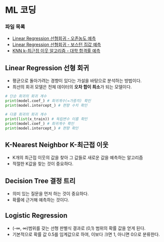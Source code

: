 # ML 코딩

### 파일 목록
- [Linear Regression 선형회귀 - 오존농도 예측](./LinearRegression_1(air_data).ipynb)  
- [Linear Regression 선형회귀 - 보스턴 집값 예측](./LinearRegression_2(boston_data).ipynb)  
- [KNN k-최근접 이웃 알고리즘 - 대학 합격률 예측](./KNN_1(college_pass).ipynb)  
  
## Linear Regression 선형 회귀
- 평균으로 돌아가려는 경향이 있다는 가설을 바탕으로 분석하는 방법이다.  
- 최선의 회귀 모델은 전체 데이터의 **오차 합이 최소**가 되는 모델이다.
```python
# 단순 회귀의 회귀 계수
print(model.coef_) # 회귀계수(=가중치) 확인
print(model.intercept_) # 편향 수치 확인
```
```python
# 다중 회귀의 회귀 계수
print(list(x_train)) # 독립변수 이름 확인
print(model.coef_) # 회귀계수 확인
print(model.intercept_) # 편향 확인
```

## K-Nearest Neighbor K-최근접 이웃
- K개의 최근접 이웃의 값을 찾아 그 값들로 새로운 값을 예측하는 알고리즘
- 적절한 K값을 찾는 것이 중요하다.

## Decision Tree 결정 트리
- 의미 있는 질문을 먼저 하는 것이 중요하다.
- 확률에 근거해 예측하는 것이다.

## Logistic Regression
- (-∞, ∞)범위를 갖는 선형 판별식 결과로 (0,1) 범위의 확률 값을 얻게 된다.
- 기본적으로 확률 값 0.5를 임계값으로 하여, 이보다 크면 1, 아니면 0으로 분류한다.
